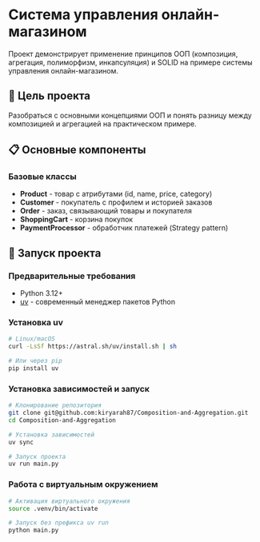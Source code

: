 # Система управления онлайн-магазином

Проект демонстрирует применение принципов ООП (композиция, агрегация, полиморфизм, инкапсуляция) и SOLID на примере системы управления онлайн-магазином.

## 🎯 Цель проекта

Разобраться с основными концепциями ООП и понять разницу между композицией и агрегацией на практическом примере.

## 📋 Основные компоненты

### Базовые классы

- **Product** - товар с атрибутами (id, name, price, category)
- **Customer** - покупатель с профилем и историей заказов
- **Order** - заказ, связывающий товары и покупателя
- **ShoppingCart** - корзина покупок
- **PaymentProcessor** - обработчик платежей (Strategy pattern)

## 🚀 Запуск проекта

### Предварительные требования

- Python 3.12+
- [uv](https://github.com/astral-sh/uv) - современный менеджер пакетов Python

### Установка uv

```bash
# Linux/macOS
curl -LsSf https://astral.sh/uv/install.sh | sh

# Или через pip
pip install uv
```

### Установка зависимостей и запуск

```bash
# Клонирование репозитория
git clone git@github.com:kiryarah87/Composition-and-Aggregation.git
cd Composition-and-Aggregation

# Установка зависимостей
uv sync

# Запуск проекта
uv run main.py
```

### Работа с виртуальным окружением

```bash
# Активация виртуального окружения
source .venv/bin/activate

# Запуск без префикса uv run
python main.py
```
